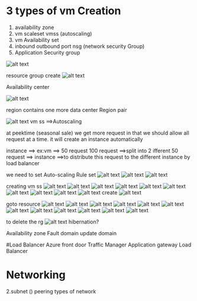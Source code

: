 # 3 types of vm Creation
1. availability zone
2. vm scaleset vmss (autoscaling)
3. vm Availability set
4. inbound outbound port nsg (network security Group)
5. Application Security group

![alt text](image.png)

resource group create
![alt text](image-1.png)


Availability center

![alt text](image-2.png)

region contains one more data center
Region pair


![alt text](image-3.png)
vm ss ==>Autoscaling

at peektime (seasonal sale) we get more request in that we should allow all request at a time. it will create an instance automatically

instance ==> ex:vm ==>
50 request
100 request ==>split into 2 ifferent 50 request ==> instance ==>to distribute this request to the different instance by load balancer

we need to set Auto-scaling Rule set
![alt text](image-4.png)
![alt text](image-5.png)
![alt text](image-6.png)

creating vm ss
![alt text](image-7.png)
![alt text](image-8.png)
![alt text](image-9.png)
![alt text](image-10.png)
![alt text](image-11.png)
![alt text](image-12.png)
![alt text](image-13.png)
![alt text](image-15.png)
![alt text](image-16.png)
![alt text](image-17.png)
create
![alt text](image-18.png)

goto resource
![alt text](image-19.png)
![alt text](image-20.png)
![alt text](image-21.png)
![alt text](image-22.png)
![alt text](image-23.png)
![alt text](image-24.png)
![alt text](image-25.png)
![alt text](image-26.png)
![alt text](image-27.png)
![alt text](image-28.png)
![alt text](image-29.png)
![alt text](image-30.png)



to delete the rg 
![alt text](image-31.png)
hibernation?

Availability zone
Fault domain
update domain

#Load Balancer
Azure front door
Traffic Manager
Application gateway
Load Balancer

# Networking
2.subnet ()
peering 
types of network

